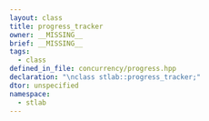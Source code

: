 ```yaml
---
layout: class
title: progress_tracker
owner: __MISSING__
brief: __MISSING__
tags:
  - class
defined_in_file: concurrency/progress.hpp
declaration: "\nclass stlab::progress_tracker;"
dtor: unspecified
namespace:
  - stlab
---
```

